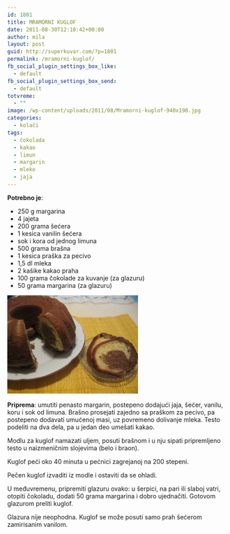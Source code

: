 ```yaml
---
id: 1801
title: MRAMORNI KUGLOF
date: 2011-08-30T12:10:42+00:00
author: mila
layout: post
guid: http://superkuvar.com/?p=1801
permalink: /mramorni-kuglof/
fb_social_plugin_settings_box_like:
  - default
fb_social_plugin_settings_box_send:
  - default
totvreme:
  - ""
image: /wp-content/uploads/2011/08/Mramorni-kuglof-940x198.jpg
categories:
  - kolači
tags:
  - čokolada
  - kakao
  - limun
  - margarin
  - mleko
  - jaja
---
```

**Potrebno je**:

  * 250 g margarina
  * 4 jajeta
  * 200 grama šećera
  * 1 kesica vanilin šećera
  * sok i kora od jednog limuna
  * 500 grama brašna
  * 1 kesica praška za pecivo
  * 1,5 dl mleka
  * 2 kašike kakao praha
  * 100 grama čokolade za kuvanje (za glazuru)
  * 50 grama margarina (za glazuru)

<img class="alignnone size-medium wp-image-5436" src="/wp-content/uploads/2011/08/Mramorni-kuglof-1024x768.jpg" alt="Mramorni kuglof" width="300" height="225" /> 

**Priprema**: umutiti penasto margarin, postepeno dodajući jaja, šećer, vanilu, koru i sok od limuna. Brašno prosejati zajedno sa praškom za pecivo, pa postepeno dodavati umućenoj masi, uz povremeno dolivanje mleka. Testo podeliti na dva dela, pa u jedan deo umešati kakao.

Modlu za kuglof namazati uljem, posuti brašnom i u nju sipati pripremljeno testo u naizmeničnim slojevima (belo i braon).

Kuglof peći oko 40 minuta u pećnici zagrejanoj na 200 stepeni.

Pečen kuglof izvaditi iz modle i ostaviti da se ohladi.

U međuvremenu, pripremiti glazuru ovako: u šerpici, na pari ili slaboj vatri, otopiti čokoladu, dodati 50 grama margarina i dobro ujednačiti. Gotovom glazurom preliti kuglof.

Glazura nije neophodna. Kuglof se može posuti samo prah šećerom zamirisanim vanilom.